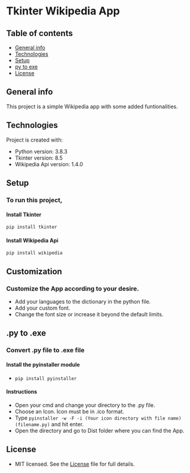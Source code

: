 # Tkinter Wikipedia App

## Table of contents
* [General info](#general-info)
* [Technologies](#technologies)
* [Setup](#setup)
* [py to exe](#py-to-exe)
* [License](#license)

## General info
This project is a simple Wikipedia app with some added funtionalities.
	
## Technologies
Project is created with:
* Python version: 3.8.3
* Tkinter version: 8.5
* Wikipedia Api version: 1.4.0
	
## Setup
### To run this project,
#### Install Tkinter
```
pip install tkinter
```
#### Install Wikipedia Api
```
pip install wikipedia
```

## Customization
### Customize the App according to your desire.
* Add your languages to the dictionary in the python file.
* Add your custom font.
* Change the font size or increase it beyond the default limits.

## .py to .exe
### Convert .py file to .exe file
#### Install the pyinstaller module
* ```pip install pyinstaller```
#### Instructions
* Open your cmd and change your directory to the .py file.
* Choose an Icon. Icon must be in .ico format.
* Type ```pyinstaller -w -F -i (Your icon directory with file name) (filename.py)``` and hit enter.
* Open the directory and go to Dist folder where you can find the App.

## License
* MIT licensed. See the [License](LICENSE) file for full details. 
